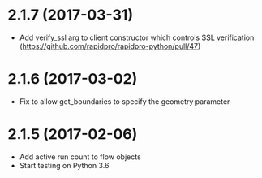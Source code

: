 2.1.7 (2017-03-31)
==================

* Add verify_ssl arg to client constructor which controls SSL verification (https://github.com/rapidpro/rapidpro-python/pull/47)

2.1.6 (2017-03-02)
==================

* Fix to allow get_boundaries to specify the geometry parameter


2.1.5 (2017-02-06)
==================

* Add active run count to flow objects
* Start testing on Python 3.6
